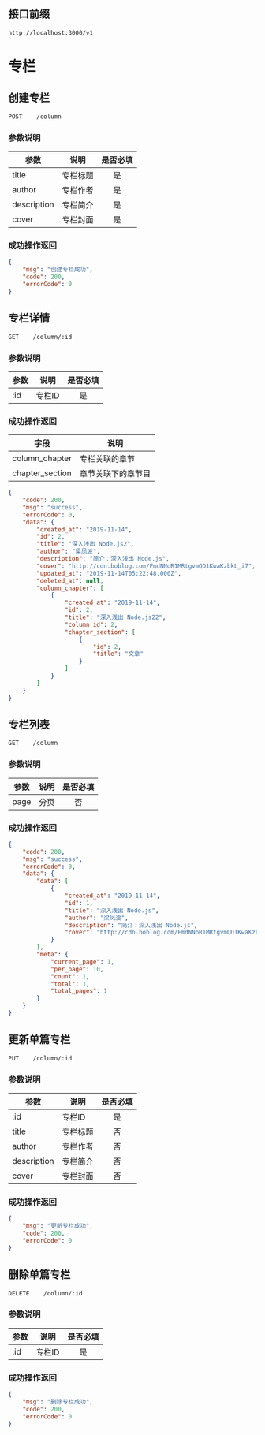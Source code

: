 ## 接口前缀
```shell
http://localhost:3000/v1
```

# 专栏

## 创建专栏
```
POST    /column
```

### 参数说明
参数 | 说明 | 是否必填
---|---|:---:
title | 专栏标题 | 是
author | 专栏作者 | 是
description | 专栏简介 | 是
cover | 专栏封面 | 是

### 成功操作返回
```json
{
    "msg": "创建专栏成功",
    "code": 200,
    "errorCode": 0
}
```

## 专栏详情
```
GET    /column/:id
```

### 参数说明
参数 | 说明 | 是否必填
---|---|:---:
:id | 专栏ID | 是


### 成功操作返回
字段 | 说明
---|---
column_chapter | 专栏关联的章节
chapter_section | 章节关联下的章节目
```json
{
    "code": 200,
    "msg": "success",
    "errorCode": 0,
    "data": {
        "created_at": "2019-11-14",
        "id": 2,
        "title": "深入浅出 Node.js2",
        "author": "梁凤波",
        "description": "简介：深入浅出 Node.js",
        "cover": "http://cdn.boblog.com/FmdNNoR1MRtgvmQD1KwaKzbkL_i7",
        "updated_at": "2019-11-14T05:22:48.000Z",
        "deleted_at": null,
        "column_chapter": [
            {
                "created_at": "2019-11-14",
                "id": 2,
                "title": "深入浅出 Node.js22",
                "column_id": 2,
                "chapter_section": [
                    {
                        "id": 2,
                        "title": "文章"
                    }
                ]
            }
        ]
    }
}
```

## 专栏列表
```
GET    /column
```

### 参数说明
参数 | 说明 | 是否必填
---|---|:---:
page | 分页 | 否

### 成功操作返回
```json
{
    "code": 200,
    "msg": "success",
    "errorCode": 0,
    "data": {
        "data": [
            {
                "created_at": "2019-11-14",
                "id": 1,
                "title": "深入浅出 Node.js",
                "author": "梁凤波",
                "description": "简介：深入浅出 Node.js",
                "cover": "http://cdn.boblog.com/FmdNNoR1MRtgvmQD1KwaKzbkL_i7"
            }
        ],
        "meta": {
            "current_page": 1,
            "per_page": 10,
            "count": 1,
            "total": 1,
            "total_pages": 1
        }
    }
}
```

## 更新单篇专栏
```
PUT    /column/:id
```

### 参数说明
参数 | 说明 | 是否必填
---|---|:---:
:id | 专栏ID | 是
title | 专栏标题 | 否
author | 专栏作者 | 否
description | 专栏简介 | 否
cover | 专栏封面 | 否

### 成功操作返回

```json
{
    "msg": "更新专栏成功",
    "code": 200,
    "errorCode": 0
}
```

## 删除单篇专栏
```
DELETE    /column/:id
```

### 参数说明
参数 | 说明 | 是否必填
---|---|:---:
:id | 专栏ID | 是

### 成功操作返回

```json
{
    "msg": "删除专栏成功",
    "code": 200,
    "errorCode": 0
}
```

